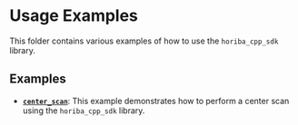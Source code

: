 # Usage Examples

This folder contains various examples of how to use the `horiba_cpp_sdk` library.

## Examples

- [**`center_scan`**](center_scan): This example demonstrates how to perform a center scan using the `horiba_cpp_sdk` library.
